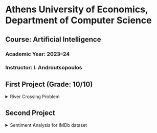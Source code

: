 # Athens University of Economics, Department of Computer Science
## Course: Artificial Intelligence
### Academic Year: 2023–24
### Instructor: I. Androutsopoulos

## First Project (Grade: 10/10)
<details>
<summary>River Crossing Problem</summary>

**Crossing the River.** In this problem, a family needs to cross a river during the night by walking on a log that connects the two banks. The log can support only two people at a time. The family also has only one lamp, which must be carried by one of the individuals walking on the log. Each family member takes a different amount of time to cross the river walking on the log, and this time is constant for each person in either direction.

For example, the grandmother takes the same amount of time each time she crosses, but the grandfather takes a different (yet constant) time. When two family members cross together, the crossing time is that of the slower member. The goal is to find the optimal solution, determining the order and pairs (or individuals in each move) in which the family members should move, to minimize the total crossing time.

Your program should attempt to find the optimal solution based on the number of family members (N) and the time each member takes to cross the river (given as input). You can experiment with different values of N and crossing times and report approximately how much time your program takes to find a solution, depending on the computer used.

Additional examples and variations of the game can be found at the following links:
- [YouTube Video](https://www.youtube.com/watch?v=Ppx7-Y9_ub0)
- [Math Game Time](http://www.mathgametime.com/games/bridge-crossing)

At the start of your program, you can define a maximum allowed total time, making it easier to stop exploring paths that exceed this limit. When your program fails to find a solution within the allowed time, it should simply report that it couldn't find a solution.

Your program should use the A* algorithm with heuristics, which you will describe in the document you submit, explaining your choices. It should be able to find a solution at least for the case presented in the video [YouTube Link](https://www.youtube.com/watch?v=Ppx7-Y9_ub0), where the family consists of the following members with their respective crossing times: Child 1 (time 1), Child 2 (time 3), Mom (time 6), Dad (time 8), Grandfather (time 12). The total crossing time of the solution should be less than or equal to 30.


</details>

## Second Project
<details>
<summary>Sentiment Analysis for IMDb dataset</summary>



## Part A (60%)
Implement in Java, C++, or Python (or another language permitted by your tutors) two or three (depending on the size of your team) of the following machine learning algorithms. These algorithms should be capable of classifying texts into two (distinct) categories, for example, positive/negative sentiment.

1. Naive Bayes Classifier, using either the Bernoulli multivariate form (as in the slides of the 16th lecture) or the polynomial form (refer to the references at the end of the slides of the 16th lecture).
   
2. Random Forest using ID3 or its variation (e.g., producing trees with a maximum depth specified as a hyperparameter).

3. AdaBoost with decision trees of depth 1, meaning each "tree" will only inquire about the value of a single feature, specifically the one leading to the maximum information gain in the training data of that "tree."

4. Logistic Regression with stochastic gradient ascent, incorporating regularization (refer to slides of the 18th lecture).

Represent each text by a feature vector with values 0 or 1, indicating which words from a vocabulary are present in the text. The vocabulary should include the m most frequent words in the training data, excluding the n most common and the k rarest words in the training data, where m, n, and k are hyperparameters. Optionally, you may enhance the Naive Bayes and Logistic Regression classifiers by adding feature selection using information gain or other methods.

Demonstrate the learning capabilities of your implementations using the "Large Movie Review Dataset," also known as the "IMDB dataset" (see [IMDB Dataset](https://ai.stanford.edu/~amaas/data/sentiment/), [Keras IMDB Dataset](https://keras.io/api/datasets/imdb/)). Include in your report the results of experiments conducted with your implementations on this dataset, showing at least:

- Learning curves and corresponding tables indicating the accuracy percentage on the training data and test data.
 
    **Note 1:** In AdaBoost, during probability calculations for training examples, assume that an example with weight β appears β times in the training examples, even if β is not an integer. This is a function of the number of training examples used in each experiment iteration.

    **Note 2:** The other algorithms already incorporate feature selection methods.

## Part B (20%)
Compare the performance of your implementations with that of other available implementations (e.g., Weka or Scikit-learn) of the same machine learning algorithms implemented in Part A or other machine learning algorithms (e.g., Scikit-learn MLP implementations). Construct the same curves and tables as in Part A. You should compare at least two or three machine learning algorithms (depending on the size of your team).

You can use pre-processing implementations for text (e.g., text splitting into words) and feature selection, as well as ready-made libraries for creating graphs with curves.

## Part C (20%)
Compare the results of Parts A and B with the results of an MLP with a sliding window and/or an RNN implemented in Tensorflow/Keras, representing words with word embeddings. Construct the same curves and tables as in Parts A and B. Also, create curves showing the variation in loss on training and development examples as a function of the number of epochs.

Further clarification will be provided during tutorials. The deadline for submitting the assignment will be announced on e-class. Please carefully read the document with the general instructions for course assignments (see course documents on e-class).

</details>
